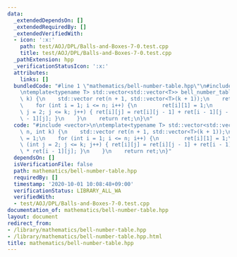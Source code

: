 ```yaml
---
data:
  _extendedDependsOn: []
  _extendedRequiredBy: []
  _extendedVerifiedWith:
  - icon: ':x:'
    path: test/AOJ/DPL/Balls-and-Boxes-7-0.test.cpp
    title: test/AOJ/DPL/Balls-and-Boxes-7-0.test.cpp
  _pathExtension: hpp
  _verificationStatusIcon: ':x:'
  attributes:
    links: []
  bundledCode: "#line 1 \"mathematics/bell-number-table.hpp\"\n#include <vector>\n\
    \ntemplate<typename T> std::vector<std::vector<T>> bell_number_table(int n, int\
    \ k) {\n    std::vector ret(n + 1, std::vector<T>(k + 1));\n    ret[0][0] = 1;\n\
    \    for (int i = 1; i <= n; i++) {\n        ret[i][1] = 1;\n        for (int\
    \ j = 2; j <= k; j++) { ret[i][j] = ret[i][j - 1] + ret[i - 1][j - 1] + j * ret[i\
    \ - 1][j]; }\n    }\n    return ret;\n}\n"
  code: "#include <vector>\n\ntemplate<typename T> std::vector<std::vector<T>> bell_number_table(int\
    \ n, int k) {\n    std::vector ret(n + 1, std::vector<T>(k + 1));\n    ret[0][0]\
    \ = 1;\n    for (int i = 1; i <= n; i++) {\n        ret[i][1] = 1;\n        for\
    \ (int j = 2; j <= k; j++) { ret[i][j] = ret[i][j - 1] + ret[i - 1][j - 1] + j\
    \ * ret[i - 1][j]; }\n    }\n    return ret;\n}"
  dependsOn: []
  isVerificationFile: false
  path: mathematics/bell-number-table.hpp
  requiredBy: []
  timestamp: '2020-10-01 10:08:48+09:00'
  verificationStatus: LIBRARY_ALL_WA
  verifiedWith:
  - test/AOJ/DPL/Balls-and-Boxes-7-0.test.cpp
documentation_of: mathematics/bell-number-table.hpp
layout: document
redirect_from:
- /library/mathematics/bell-number-table.hpp
- /library/mathematics/bell-number-table.hpp.html
title: mathematics/bell-number-table.hpp
---
```

